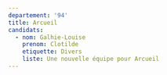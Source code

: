 ```yaml
---
departement: '94'
title: Arcueil
candidats:
  - nom: Galhie-Louise
    prenom: Clotilde
    etiquette: Divers
    liste: Une nouvelle équipe pour Arcueil
---
```

